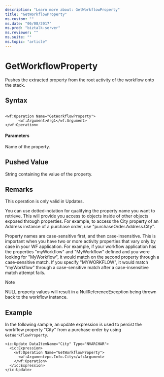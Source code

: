 ```yaml
---
description: "Learn more about: GetWorkflowProperty"
title: "GetWorkflowProperty"
ms.custom: ""
ms.date: "06/08/2017"
ms.prod: "biztalk-server"
ms.reviewer: ""
ms.suite: ""
ms.topic: "article"
---
```

# GetWorkflowProperty
Pushes the extracted property from the root activity of the workflow onto the stack.  
  
## Syntax  
  
```  
  
<wf:Operation Name="GetWorkflowProperty">  
      <wf:Argument>Arg1</wf:Argument>  
</wf:Operation>  
```  
  
#### Parameters  
 Name of the property.  
  
## Pushed Value  
 String containing the value of the property.  
  
## Remarks  
 This operation is only valid in Updates.  
  
 You can use dotted-notation for qualifying the property name you want to retrieve. This will provide you access to objects inside of other objects exposed through properties. For example, to access the City property of an Address instance of a purchase order, use "purchaseOrder.Address.City".  
  
 Property names are case-sensitive first, and then case-insensitive. This is important when you have two or more activity properties that vary only by case in your WF application. For example, if your workflow application has the properties "myWorkflow" and "MyWorkflow" defined and you were looking for "MyWorkflow", it would match on the second property through a case-sensitive match. If you specify "MYWORKFLOW", it would match "myWorkflow" through a case-sensitive match after a case-insensitive match attempt fails.  
  
> [!NOTE]
>  NULL property values will result in a NullReferenceException being thrown back to the workflow instance.  
  
## Example  
 In the following sample, an update expression is used to persist the workflow property "City" from a purchase order by using `GetWorkflowProperty`.  
  
```  
<ic:Update DataItemName="City" Type="NVARCHAR">  
  <ic:Expression>  
    <wf:Operation Name="GetWorkflowProperty">  
      <wf:Argument>po.Info.City</wf:Argument>  
    </wf:Operation>  
  </ic:Expression>  
</ic:Update>  
```
